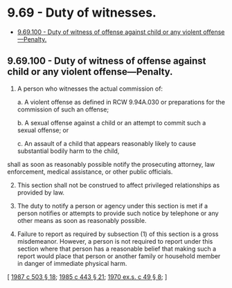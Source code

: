 # 9.69 - Duty of witnesses.
* [9.69.100 - Duty of witness of offense against child or any violent offense—Penalty.](#969100---duty-of-witness-of-offense-against-child-or-any-violent-offensepenalty)
## 9.69.100 - Duty of witness of offense against child or any violent offense—Penalty.
1. A person who witnesses the actual commission of:

    a. A violent offense as defined in RCW 9.94A.030 or preparations for the commission of such an offense;

    b. A sexual offense against a child or an attempt to commit such a sexual offense; or

    c. An assault of a child that appears reasonably likely to cause substantial bodily harm to the child,

shall as soon as reasonably possible notify the prosecuting attorney, law enforcement, medical assistance, or other public officials.

2. This section shall not be construed to affect privileged relationships as provided by law.

3. The duty to notify a person or agency under this section is met if a person notifies or attempts to provide such notice by telephone or any other means as soon as reasonably possible.

4. Failure to report as required by subsection (1) of this section is a gross misdemeanor. However, a person is not required to report under this section where that person has a reasonable belief that making such a report would place that person or another family or household member in danger of immediate physical harm.

\[ [1987 c 503 § 18](http://leg.wa.gov/CodeReviser/documents/sessionlaw/1987c503.pdf?cite=1987%20c%20503%20§%2018); [1985 c 443 § 21](http://leg.wa.gov/CodeReviser/documents/sessionlaw/1985c443.pdf?cite=1985%20c%20443%20§%2021); [1970 ex.s. c 49 § 8](http://leg.wa.gov/CodeReviser/documents/sessionlaw/1970ex1c49.pdf?cite=1970%20ex.s.%20c%2049%20§%208); \]

